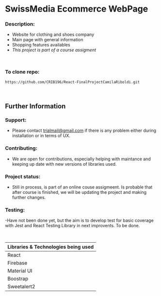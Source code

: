 # SwissMedia Ecommerce WebPage

### Description:

- Website for clothing and shoes company
- Main page with general information
- Shopping features availables
- _This project is part of a course assigment_

&nbsp; 

### To clone repo:

```
https://github.com/CRIB196/React-FinalProjectCamilaRiboldi.git
```

&nbsp; &nbsp; &nbsp;

## Further Information
### Support:

- Please contact trialmail@gmail.com if there is any problem either during installation or in terms of UX.

### Contributing:

- We are open for contributions, especially helping with maintance and keeping up date with new versions of libraries used.

### Project status:

- Still in process, is part of an online couse assigmeent. Is probable that after course is finished, we will be updating the project and making further changes.

### Testing:
-Have not been done yet, but the aim is to develop test for basic coverage with Jest and React Testing Library in next improvents. To be done. 

&nbsp;

| Libraries & Technologies being used |
| ----------------------------------- |
| React                               |
| Firebase                            |
| Material UI                         |
| Boostrap                            |
| Sweetalert2                         |

